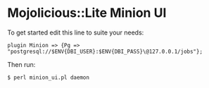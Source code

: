 # Mojolicious::Lite Minion UI

To get started edit this line to suite your needs:

```
plugin Minion => {Pg => "postgresql://$ENV{DBI_USER}:$ENV{DBI_PASS}\@127.0.0.1/jobs"};
```
  
Then run:

```
$ perl minion_ui.pl daemon
```

